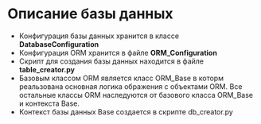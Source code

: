 # Описание базы данных

* Конфигурация базы данных хранится в классе **DatabaseConfiguration**
* Конфигурация ORM хранится в файле **ORM_Configuration**
* Скрипт для создания базы данных находится в файле **table_creator.py**
* Базовым классом ORM является класс ORM_Base в которм реальзована основная логика ображения с объектами ORM. Все остальные классы ORM наследуются от базового класса ORM_Base и контекста Base.
* Контекст базы данных Base создается в скрипте db_creator.py
